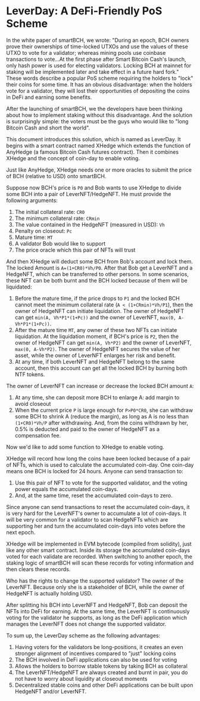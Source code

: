 # LeverDay: A DeFi-Friendly PoS Scheme

In the white paper of smartBCH, we wrote: "During an epoch, BCH owners prove their ownerships of time-locked UTXOs and use the values of these UTXO to vote for a validator; whereas mining pools use coinbase transactions to vote...At the first phase after Smart Bitcoin Cash's launch, only hash power is used for electing validators. Locking BCH at mainnet for staking will be implemented later and take effect in a future hard fork." These words describe a popular PoS scheme requiring the holders to "lock" their coins for some time. It has an obvious disadvantage: when the holders vote for a validator, they will lost their opportunities of depositing the coins in DeFi and earning some benefits.

After the launching of smartBCH, we the developers have been thinking about how to implement staking without this disadvantage. And the solution is surprisingly simple: the voters must be the guys who would like to "long Bitcoin Cash and short the world".

This document introduces this solution, which is named as LeverDay. It begins with a smart contract named XHedge which extends the function of AnyHedge (a famous Bitcoin Cash futures contract). Then it combines XHedge and the concept of coin-day to enable voting.

Just like AnyHedge, XHedge needs one or more oracles to submit the price of BCH (relative to USD) onto smartBCH.

Suppose now BCH's price is `P0` and Bob wants to use XHedge to divide some BCH into a pair of LeverNFT/HedgeNFT.  He must provide the following arguments:

1. The initial collateral rate: `CR0`
2. The minimum collateral rate: `CRmin`
3. The value contained in the HedgeNFT (measured in USD): `Vh`
4. Penalty on closeout: `Pc`
5. Mature time: `MT`
6. A validator Bob would like to support
7. The price oracle which this pair of NFTs will trust

And then XHedge will deduct some BCH from Bob's account and lock them. The locked Amount is `A=(1+CR0)*Vh/P0`. After that Bob get a LeverNFT and a HedgeNFT, which can be transferred to other persons. In some scenarios, these NFT can be both burnt and the BCH locked because of them will be liquidated:

1. Before the mature time, if the price drops to `P1` and the locked BCH cannot meet the minimum collateral rate (`A < (1+CRmin)*Vh/P1`), then the owner of HedgeNFT can initiate liquidation.  The owner of HedgeNFT can get `min(A, Vh*P1*(1+Pc))` and the owner of LeverNFT, `max(0, A-Vh*P1*(1+Pc))`. 
2. After the mature time `MT`, any owner of these two NFTs can initiate liquidation. At the liquidation moment, if BCH's price is `P2`, then the owner of HedgeNFT can get `min(A, Vh*P2)` and the owner of LeverNFT, `max(0, A-Vh*P2)`. The owner of HedgeNFT secures the value of her asset, while the owner of LeverNFT enlarges her risk and benefit.
3. At any time, if both LeverNFT and HedgeNFT belong to the same account, then this account can get all the locked BCH by burning both NTF tokens.

The owner of LeverNFT can increase or decrease the locked BCH amount `A`:

1. At any time, she can deposit more BCH to enlarge A: add margin to avoid closeout
2. When the current price `P` is large enough for `P>P0*CR0`, she can withdraw some BCH to shrink A (reduce the margin), as long as A is no less than `(1+CR0)*Vh/P` after withdrawing. And, from the coins withdrawn by her, 0.5% is deducted and paid to the owner of HedgeNFT as a compensation fee.

Now we'd like to add some function to XHedge to enable voting. 

XHedge will record how long the coins have been locked because of a pair of NFTs, which is used to calculate the accumulated coin-day. One coin-day means one BCH is locked for 24 hours. Anyone can send transaction to:

1. Use this pair of NFT to vote for the supported validator, and the voting power equals the accumulated coin-days.
2. And, at the same time, reset the accumulated coin-days to zero.

Since anyone can send transactions to reset the accumulated coin-days, it is very hard for the LeverNFT's owner to accumulate a lot of coin-days. It will be very common for a validator to scan HedgeNFTs which are supporting her and turn the accumulated coin-days into votes before the next epoch.

XHedge will be implemented in EVM bytecode (compiled from solidity), just like any other smart contract. Inside its storage the accumulated coin-days voted for each validate are recorded. When switching to another epoch, the staking logic of smartBCH will scan these records for voting information and then clears these records.

Who has the rights to change the supported validator? The owner of the LeverNFT. Because only she is a stakeholder of BCH, while the owner of HedgeNFT is actually holding USD.

After splitting his BCH into LeverNFT and HedgeNFT, Bob can deposit the NFTs into DeFi for earning. At the same time, the LeverNFT is continuously voting for the validator he supports, as long as the DeFi application which manages the LeverNFT does not change the supported validator.

To sum up, the LeverDay scheme as the following advantages:

1. Having voters for the validators be long-positions, it creates an even stronger alignment of incentives compared to "just" locking coins
2. The BCH involved in DeFi applications can also be used for voting
3. Allows the holders to borrow stable tokens by taking BCH as collateral
4. The LeverNFT/HedgeNFT are always created and burnt in pair, you do not have to worry about liquidity at closeout moments
5. Decentralized stable coins and other DeFi applications can be built upon HedgeNFT and/or LeverNFT.


